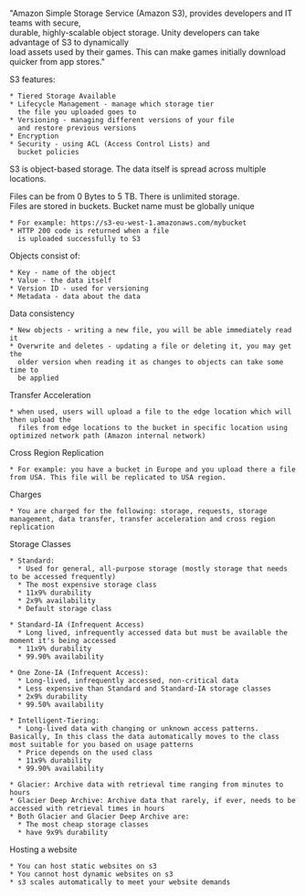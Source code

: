 "Amazon Simple Storage Service (Amazon S3), provides developers and IT teams with secure,<br>
durable, highly-scalable object storage. Unity developers can take advantage of S3 to dynamically<br>
load assets used by their games. This can make games initially download quicker from app stores."

S3 features:

    * Tiered Storage Available
    * Lifecycle Management - manage which storage tier
      the file you uploaded goes to
    * Versioning - managing different versions of your file
      and restore previous versions
    * Encryption
    * Security - using ACL (Access Control Lists) and 
      bucket policies

S3 is object-based storage. The data itself is spread across multiple locations.

Files can be from 0 Bytes to 5 TB. There is unlimited storage.<br>
Files are stored in buckets.
Bucket name must be globally unique

    * For example: https://s3-eu-west-1.amazonaws.com/mybucket
    * HTTP 200 code is returned when a file
      is uploaded successfully to S3

Objects consist of:

    * Key - name of the object
    * Value - the data itself
    * Version ID - used for versioning
    * Metadata - data about the data
        
Data consistency

    * New objects - writing a new file, you will be able immediately read it
    * Overwrite and deletes - updating a file or deleting it, you may get the
      older version when reading it as changes to objects can take some time to
      be applied

Transfer Acceleration

    * when used, users will upload a file to the edge location which will then upload the 
      files from edge locations to the bucket in specific location using optimized network path (Amazon internal network)

Cross Region Replication

    * For example: you have a bucket in Europe and you upload there a file from USA. This file will be replicated to USA region.

Charges

    * You are charged for the following: storage, requests, storage management, data transfer, transfer acceleration and cross region replication

Storage Classes

    * Standard:
      * Used for general, all-purpose storage (mostly storage that needs to be accessed frequently)
      * The most expensive storage class 
      * 11x9% durability
      * 2x9% availability
      * Default storage class

    * Standard-IA (Infrequent Access)
      * Long lived, infrequently accessed data but must be available the moment it's being accessed
      * 11x9% durability
      * 99.90% availability

    * One Zone-IA (Infrequent Access):
      * Long-lived, infrequently accessed, non-critical data
      * Less expensive than Standard and Standard-IA storage classes
      * 2x9% durability
      * 99.50% availability
      
    * Intelligent-Tiering:
      * Long-lived data with changing or unknown access patterns. Basically, In this class the data automatically moves to the class most suitable for you based on usage patterns
      * Price depends on the used class
      * 11x9% durability
      * 99.90% availability

    * Glacier: Archive data with retrieval time ranging from minutes to hours
    * Glacier Deep Archive: Archive data that rarely, if ever, needs to be accessed with retrieval times in hours
    * Both Glacier and Glacier Deep Archive are:
      * The most cheap storage classes
      * have 9x9% durability 

Hosting a website

    * You can host static websites on s3
    * You cannot host dynamic websites on s3
    * s3 scales automatically to meet your website demands
